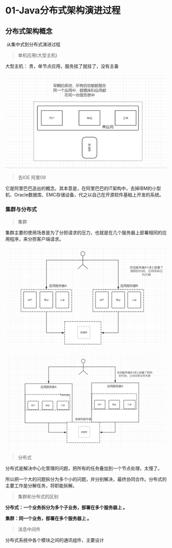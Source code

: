 # 01-Java分布式架构演进过程

## 分布式架构概念

​	从集中式到分布式演进过程

> 单机应用(大型主机)

大型主机： 贵，单节点应用，服务挂了就挂了，没有主备



![1545125945327](./images/1545125945327.png)



> 去IOE 阿里09



它是阿里巴巴造出的概念。其本意是，在阿里巴巴的IT架构中，去掉IBM的小型机、Oracle数据库、EMC存储设备，代之以自己在开源软件基础上开发的系统。

### 集群与分布式

> 集群

​	集群主要的使用场景是为了分担请求的压力，也就是在几个服务器上部署相同的应用程序，来分担客户端请求。

![1545127497241](./images/1545127497241.png)



![1545127968474](./images/1545127968474.png)

> 分布式

​	分布式是解决中心化管理的问题，把所有的任务叠加到一个节点处理，太慢了。

​	所以把一个大的问题拆分为多个小的问题，并分别解决，最终协同合作。分布式的主要工作是分解任务，将职能拆解。

> 集群和分布式的区别

**分布式：一个业务拆分为多个子业务，部署在多个服务器上 。** 

**集群：同一个业务，部署在多个服务器上 。**



> 消息中间件

分布式系统中各个模块之间的通讯组件，主要设计



## 